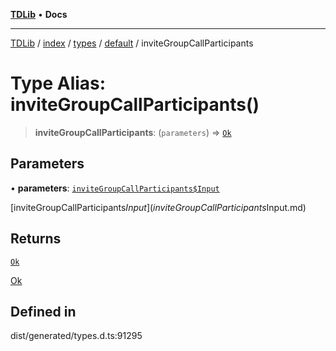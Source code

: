 [**TDLib**](../../../../../../README.md) • **Docs**

***

[TDLib](../../../../../../modules.md) / [index](../../../../../README.md) / [types](../../../README.md) / [default](../README.md) / inviteGroupCallParticipants

# Type Alias: inviteGroupCallParticipants()

> **inviteGroupCallParticipants**: (`parameters`) => [`Ok`](Ok.md)

## Parameters

• **parameters**: [`inviteGroupCallParticipants$Input`](inviteGroupCallParticipants$Input.md)

[inviteGroupCallParticipants$Input](inviteGroupCallParticipants$Input.md)

## Returns

[`Ok`](Ok.md)

[Ok](Ok.md)

## Defined in

dist/generated/types.d.ts:91295
